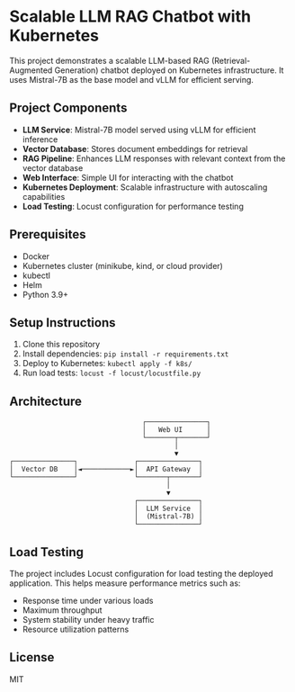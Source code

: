 # Scalable LLM RAG Chatbot with Kubernetes

This project demonstrates a scalable LLM-based RAG (Retrieval-Augmented Generation) chatbot deployed on Kubernetes infrastructure. It uses Mistral-7B as the base model and vLLM for efficient serving.

## Project Components

- **LLM Service**: Mistral-7B model served using vLLM for efficient inference
- **Vector Database**: Stores document embeddings for retrieval
- **RAG Pipeline**: Enhances LLM responses with relevant context from the vector database
- **Web Interface**: Simple UI for interacting with the chatbot
- **Kubernetes Deployment**: Scalable infrastructure with autoscaling capabilities
- **Load Testing**: Locust configuration for performance testing

## Prerequisites

- Docker
- Kubernetes cluster (minikube, kind, or cloud provider)
- kubectl
- Helm
- Python 3.9+

## Setup Instructions

1. Clone this repository
2. Install dependencies: `pip install -r requirements.txt`
3. Deploy to Kubernetes: `kubectl apply -f k8s/`
4. Run load tests: `locust -f locust/locustfile.py`

## Architecture

```
                                 ┌───────────────┐
                                 │   Web UI      │
                                 └───────┬───────┘
                                         │
                                         ▼
┌───────────────┐              ┌───────────────┐
│  Vector DB    │◄────────────►│  API Gateway  │
└───────────────┘              └───────┬───────┘
                                       │
                                       ▼
                               ┌───────────────┐
                               │  LLM Service  │
                               │  (Mistral-7B) │
                               └───────────────┘
```

## Load Testing

The project includes Locust configuration for load testing the deployed application. This helps measure performance metrics such as:

- Response time under various loads
- Maximum throughput
- System stability under heavy traffic
- Resource utilization patterns

## License

MIT 